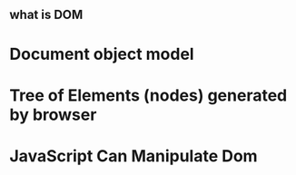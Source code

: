 what is DOM
---------------

 # Document object model
 # Tree of Elements (nodes) generated by browser
 # JavaScript Can Manipulate Dom

